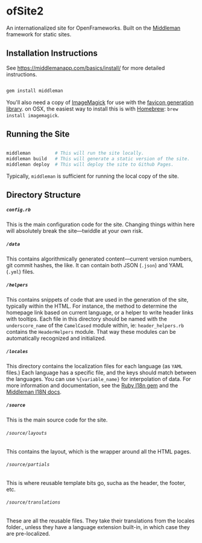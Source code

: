 # ofSite2

An internationalized site for OpenFrameworks.  Built on the [Middleman](https://middlemanapp.com) framework for static sites.

## Installation Instructions

See <https://middlemanapp.com/basics/install/> for more detailed instructions.

```bash

gem install middleman

```

You'll also need a copy of [ImageMagick](http://www.imagemagick.org) for use with the [favicon generation library](https://github.com/follmann/middleman-favicon-maker).  on OSX, the easiest way to install this is with [Homebrew](http://brew.sh): `brew install imagemagick`.

## Running the Site

```bash

middleman         # This will run the site locally.
middleman build   # This will generate a static version of the site.
middleman deploy  # This will deploy the site to Github Pages.

```

Typically, `middleman` is sufficient for running the local copy of the site.

## Directory Structure

##### `config.rb`

This is the main configuration code for the site.  Changing things within here will absolutely break the site—twiddle at your own risk.

##### `/data`

This contains algorithmically generated content—current version numbers, git commit hashes, the like.  It can contain both JSON (`.json`) and YAML (`.yml`) files.  

##### `/helpers`

This contains snippets of code that are used in the generation of the site, typically within the HTML.  For instance, the method to determine the homepage link based on current language, or a helper to write header links with tooltips.  Each file in this directory should be named with the `underscore_name` of the `CamelCased` module within, ie: `header_helpers.rb` contains the `HeaderHelpers` module.  That way these modules can be automatically recognized and initialized. 

##### `/locales`

This directory contains the localization files for each language (as `YAML` files.)  Each language has a specific file, and the keys should match between the languages.  You can use `%{variable_name}` for interpolation of data.  For more information and documentation, see the [Ruby I18n gem](https://github.com/svenfuchs/i18n) and the [Middleman I18N docs](https://middlemanapp.com/advanced/localization/). 

##### `/source`

This is the main source code for the site.

###### `/source/layouts`

This contains the layout, which is the wrapper around all the HTML pages. 

###### `/source/partials`

This is where reusable template bits go, sucha as the header, the footer, etc.

###### `/source/translations`

These are all the reusable files.  They take their translations from the locales folder., unless they have a language extension built-in, in which case they are pre-localized.